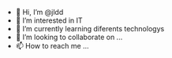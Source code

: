 - 👋 Hi, I’m @jldd
- 👀 I’m interested in IT
- 🌱 I’m currently learning diferents technologys
- 💞️ I’m looking to collaborate on ...
- 📫 How to reach me ...

<!---
jldd/jldd is a ✨ special ✨ repository because its `README.md` (this file) appears on your GitHub profile.
You can click the Preview link to take a look at your changes.
--->
